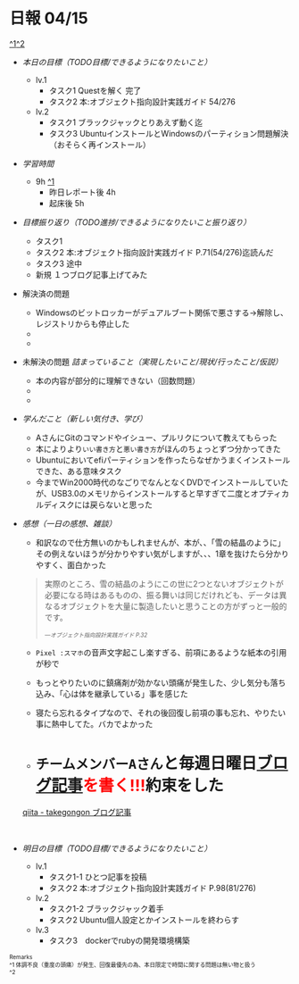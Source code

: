 # 日報 04/15
[^1](#remarks)[^2](#remarks)


- *本日の目標（TODO目標/できるようになりたいこと）*

  - lv.1
    - タスク1 Questを解く 完了
    - タスク2 本:オブジェクト指向設計実践ガイド 54/276
  - lv.2
    - タスク1 ブラックジャックとりあえず動く迄
    - タスク3 UbuntuインストールとWindowsのパーティション問題解決（おそらく再インストール）
  



- *学習時間*

  - 9h [^1](#remarks)
    - 昨日レポート後 4h
    - 起床後 5h



- *目標振り返り（TODO進捗/できるようになりたいこと振り返り）*

  - タスク1 
  - タスク2 本:オブジェクト指向設計実践ガイド P.71(54/276)迄読んだ
  - タスク3 途中
  - 新規 １つブログ記事上げてみた



- 解決済の問題

  - Windowsのビットロッカーがデュアルブート関係で悪さする→解除し、レジストリからも停止した
  - 
  - 



- 未解決の問題 *詰まっていること（実現したいこと/現状/行ったこと/仮説）*

  - 本の内容が部分的に理解できない（回数問題）
  - 
  - 



- *学んだこと（新しい気付き、学び）*

  - AさんにGitのコマンドやイシュー、プルリクについて教えてもらった
  - 本によりより`いい書き方`と`悪い書き方`がほんのちょっとずつ分かってきた
  - Ubuntuにおいてefiパーティションを作ったらなぜかうまくインストールできた、ある意味タスク
  - 今までWin2000時代のなごりでなんとなくDVDでインストールしていたが、USB3.0のメモリからインストールすると早すぎて二度とオプティカルディスクには戻らないと思った



- *感想（一日の感想、雑談）*

  - 和訳なので仕方無いのかもしれませんが、本が、、「雪の結晶のように」その例えないほうが分かりやすい気がしますが、、、1章を抜けたら分かりやすく、面白かった
  >実際のところ、雪の結晶のようにこの世に2つとないオブジェクトが必要になる時はあるものの、振る舞いは同じだけれども、データは異なるオブジェクトを大量に製造したいと思うことの方がずっと一般的です。*<p style="font-size:x-small">—オブジェクト指向設計実践ガイド P.32<br></p>*
  - `Pixel :スマホ`の音声文字起こし楽すぎる、前項にあるような紙本の引用が秒で
  - もっとやりたいのに鎮痛剤が効かない頭痛が発生した、少し気分も落ち込み、「心は体を継承している」事を感じた
  - 寝たら忘れるタイプなので、それの後回復し前項の事も忘れ、やりたい事に熱中してた。バカでよかった

  - # `チームメンバーAさん`と**毎週日曜日**<font color="#f00"><a href=https://qiita.com/takegongon>ブログ記事</a>を書く!!!</font>約束をした
  <a href=https://qiita.com/takegongon>qiita - takegongon ブログ記事</a>

<br>

- *明日の目標（TODO目標/できるようになりたいこと）*

  - lv.1
    - タスク1-1 ひとつ記事を投稿
    - タスク2 本:オブジェクト指向設計実践ガイド P.98(81/276)
  - lv.2
    - タスク1-2 ブラックジャック着手
    - タスク2 Ubuntu個人設定とかインストールを終わらす
  - lv.3
    - タスク3　dockerでrubyの開発環境構築
  

<!-- end -->


<span id="remarks" style="font-size:x-small">
  Remarks<br>
  ^1 体調不良（重度の頭痛）が発生、回復最優先の為、本日限定で時間に関する問題は無い物と扱う<br>
  ^2 <br>
</span>

